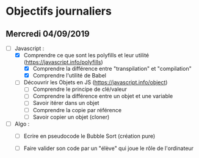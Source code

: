 # Objectifs journaliers

## Mercredi 04/09/2019


* [ ] Javascript :
  * [X] Comprendre ce que sont les polyfills et leur utilité (https://javascript.info/polyfills)
    * [X] Comprendre la différence entre "transpilation" et "compilation"
    * [X] Comprendre l'utilité de Babel
  * [ ] Découvrir les Objets en JS (https://javascript.info/object)
    * [ ] Comprendre le principe de clé/valeur
    * [ ] Comprendre la différence entre un objet et une variable
    * [ ] Savoir itérer dans un objet
    * [ ] Comprendre la copie par référence
    * [ ] Savoir copier un objet (cloner)

* [ ] Algo : 
  * [ ] Ecrire en pseudocode le Bubble Sort (création pure)
  * [ ] Faire valider son code par un "élève" qui joue le rôle de l'ordinateur


